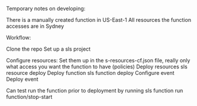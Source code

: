 Temporary notes on developing:

There is a manually created function in US-East-1
All resources the function accesses are in Sydney

Workflow:

Clone the repo
Set up a sls project

Configure resources:
  Set them up in the s-resources-cf.json file, really only what access you want the function to have (policies)
Deploy resources
  sls resource deploy
Deploy function
  sls function deploy
Configure event
Deploy event



Can test run the function prior to deployment by running sls function run function/stop-start
